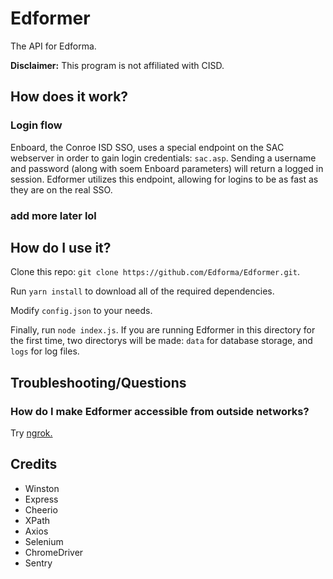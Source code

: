 # Edformer

The API for Edforma.

**Disclaimer:** This program is not affiliated with CISD.

## How does it work?

### Login flow
Enboard, the Conroe ISD SSO, uses a special endpoint on the SAC webserver in order to gain login credentials: `sac.asp`. Sending a username and password (along with soem Enboard parameters) will return a logged in session. Edformer utilizes this endpoint, allowing for logins to be as fast as they are on the real SSO.

### add more later lol

## How do I use it?

Clone this repo: `git clone https://github.com/Edforma/Edformer.git`.

Run `yarn install` to download all of the required dependencies.

Modify `config.json` to your needs.

Finally, run `node index.js`. If you are running Edformer in this directory for the first time, two directorys will be made: `data` for database storage, and `logs` for log files.


## Troubleshooting/Questions

### How do I make Edformer accessible from outside networks?
Try [ngrok.](https://ngrok.com/)

## Credits

- Winston
- Express
- Cheerio
- XPath
- Axios
- Selenium
- ChromeDriver
- Sentry
